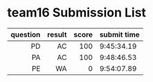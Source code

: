 # team16 Submission List
question | result | score | submit time
----:|----:|-----:|-----
PD | AC | 100 |  9:45:34.19 
PA | AC | 100 |  9:48:46.53 
PE | WA | 0 |  9:54:07.89 
